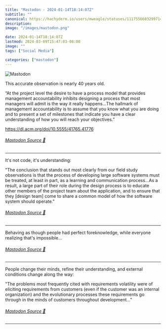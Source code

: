 ```yaml
---
title: "Mastodon - 2024-01-14T18:14:07Z"
subtitle: ""
canonical: https://hachyderm.io/users/mweagle/statuses/111755660329971400
description:
image: "/images/mastodon.png"

date: 2024-01-14T18:14:07Z
lastmod: 2024-03-09T15:47:03-08:00
image: ""
tags: ["Social Media"]

categories: ["mastodon"]
---
```

![Mastodon](/images/mastodon.png)

<p>This accurate observation is nearly 40 years old. </p><p>“At the project level the desire to have a process model that provides management accountability inhibits designing a process that most managers will admit is the way it really happens...The hallmark of management accountability is to assume that you know what you are doing and to present a set of milestones that indicate you have a clear understanding of how you will reach your objectives.”</p><p><a href="https://dl.acm.org/doi/10.5555/41765.41776" target="_blank" rel="nofollow noopener noreferrer" translate="no"><span class="invisible">https://</span><span class="ellipsis">dl.acm.org/doi/10.5555/41765.4</span><span class="invisible">1776</span></a></p>


###### [Mastodon Source 🐘](https://hachyderm.io/@mweagle/111755660329971400)

___

<p>It&#39;s not code, it&#39;s understanding:</p><p>&quot;The conclusion that stands out most clearly from our field study observations is that the process of developing large software systems must be treated, at least in part, as a learning and communication process...As a result, a large part of their role during the design process is to educate other members of the project team about the application, and to ensure that they [design team] come to share a common model of how the software system should operate.&quot;</p>


###### [Mastodon Source 🐘](https://hachyderm.io/@mweagle/111755671595326770)

___

<p>Behaving as though people had perfect foreknowledge, while everyone realizing that&#39;s impossible…</p>


###### [Mastodon Source 🐘](https://hachyderm.io/@mweagle/111755691768893243)

___

<p>People change their minds, refine their understanding, and external conditions change along the way:</p><p>&quot;The problems most frequently cited with requirements volatility were of eliciting requirements from customers (even if the customer was an internal organization) and the evolutionary processes these requirements go through in the minds of customers throughout development...”</p>


###### [Mastodon Source 🐘](https://hachyderm.io/@mweagle/111755710352843259)

___
